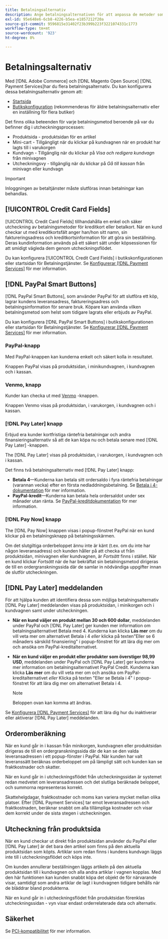 ```yaml
---
title: Betalningsalternativ
description: Ange betalningsalternativen för att anpassa de metoder som är tillgängliga för dina butikskunder.
exl-id: 95e648e6-6cb8-4226-b5ea-e1857212f20a
source-git-commit: 9596815e31402f23b399b223f3221074331c1773
workflow-type: tm+mt
source-wordcount: '923'
ht-degree: 0%

---
```


# Betalningsalternativ

Med [!DNL Adobe Commerce] och [!DNL Magento Open Source] [!DNL Payment Services]har du flera betalningsalternativ. Du kan konfigurera dessa betalningsalternativ genom att:

* [Startsida](payments-home.md)
* [Butikskonfiguration](configure-admin.md) (rekommenderas för äldre betalningsalternativ eller en inställning för flera butiker)

Det finns olika beteenden för varje betalningsmetod beroende på var du befinner dig i utcheckningsprocessen:

* Produktsida - produktsidan för en artikel
* Mini-cart - Tillgängligt när du klickar på kundvagnen när en produkt har lagts till i varukorgen
* Kundvagn - Tillgänglig när du klickar på _Visa och redigera kundvagn_ från minivagnen
* Utcheckningsvy - tillgänglig när du klickar på _Gå till kassan_ från minivagn eller kundvagn

>[!IMPORTANT]
>
>Inloggningen av betaltjänster måste slutföras innan betalningar kan behandlas.

## [!UICONTROL Credit Card Fields]

[!UICONTROL Credit Card Fields] tillhandahålla en enkel och säker utcheckning av betalningsmetoder för kreditkort eller betalkort. När en kund checkar ut med kreditkortsfält anger han/hon sitt namn, sin faktureringsadress och kreditkortsinformation för att göra sin beställning. Deras kundinformation används på ett säkert sätt under köpsessionen för att smidigt vägleda dem genom utcheckningsflödet.

Du kan konfigurera [!UICONTROL Credit Card Fields] i butikskonfigurationen eller startsidan för Betalningstjänster. Se [Konfigurerar [!DNL Payment Services]](settings.md#configure-credit-card-fields) för mer information.

## [!DNL PayPal Smart Buttons]

[!DNL PayPal Smart Buttons], som använder PayPal för att slutföra ett köp, lagrar kundens leveransadress, faktureringsadress och betalningsinformation för senare bruk. Köpare kan använda vilken betalningsmetod som helst som tidigare lagrats eller erbjuds av PayPal.

Du kan konfigurera [!DNL PayPal Smart Buttons] i butikskonfigurationen eller startsidan för Betalningstjänster.  Se [Konfigurerar [!DNL Payment Services]](settings.md#configure-paypal-smart-buttons) för mer information.

### PayPal-knapp

Med PayPal-knappen kan kunderna enkelt och säkert kolla in resultatet.

Knappen PayPal visas på produktsidan, i minikundvagnen, i kundvagnen och i kassan.

### Venmo, knapp

Kunder kan checka ut med [Venmo](https://venmo.com/) -knappen.

Knappen Venmo visas på produktsidan, i varukorgen, i kundvagnen och i kassan.

### [!DNL Pay Later] knapp

Erbjud era kunder kortfristiga räntefria betalningar och andra finansieringsalternativ så att de kan köpa nu och betala senare med [!DNL Pay Later] -knappen.

The [!DNL Pay Later] visas på produktsidan, i varukorgen, i kundvagnen och i kassan.

Det finns två betalningsalternativ med [!DNL Pay Later] knapp:

* **Betala 4**—Kunderna kan betala sitt ordersaldo i fyra räntefria betalningar (varannan vecka) efter en första nedladdningsbetalning. Se [Betala i 4-dokumentation](https://www.paypal.com/us/digital-wallet/ways-to-pay/buy-now-pay-later) för mer information.
* **PayPal-kredit**—Kunderna kan betala hela ordersaldot under sex månader utan ränta. Se [PayPal-kreditdokumentation](https://www.paypal.com/us/webapps/mpp/paypal-credit) för mer information.

### [!DNL Pay Now] knapp

The [!DNL Pay Now] knappen visas i popup-fönstret PayPal när en kund klickar på en betalningsknapp på betalningsskärmen.

Om det slutgiltiga orderbeloppet ännu inte är känt (t.ex. om du inte har någon leveransadress) och kunden håller på att checka ut från produktsidan, minivagnen eller kundvagnen, är _Fortsätt_ finns i stället. När en kund klickar _Fortsätt_ när de har bekräftat sin betalningsmetod dirigeras de till en ordergranskningssida där de samlar in nödvändiga uppgifter innan de slutför utcheckningen.

## [!DNL Pay Later] meddelanden

För att hjälpa kunden att identifiera dessa som möjliga betalningsalternativ [!DNL Pay Later] meddelanden visas på produktsidan, i minikorgen och i kundvagnen samt under utcheckningen.

* **När en kund väljer en produkt mellan 30 och 600 dollar**, meddelanden under PayPal och [!DNL Pay Later] ger kunden mer information om betalningsalternativet Betala med 4. Kunderna kan klicka **Läs mer** om du vill veta mer om alternativet Betala i 4 _eller_ klicka på texten&quot;Eller se 6 månaders särskild finansiering&quot; i popup-fönstret för att lära dig mer om och ansöka om PayPal-kreditalternativet.
* **När en kund väljer en produkt eller produkter som överstiger 98,99 USD**, meddelanden under PayPal och [!DNL Pay Later] ger kunderna mer information om betalningsalternativet PayPal Credit. Kunderna kan klicka **Läs mer** om du vill veta mer om och ansöka om PayPal-kreditalternativet _eller_ Klicka på texten &quot;Eller se Betala i 4&quot; i popup-fönstret för att lära dig mer om alternativet Betala i 4.

   >[!NOTE]
   >
   >Beloppen ovan kan komma att ändras.

Se [Konfigurera [!DNL Payment Services]](configure-admin.md#configure-paypal-smart-buttons) för att lära dig hur du inaktiverar eller aktiverar [!DNL Pay Later] meddelanden.

## Orderomberäkning

När en kund går in i kassan från minikorgen, kundvagnen eller produktsidan dirigeras de till en ordergranskningssida där de kan se den valda leveransadressen i ett popup-fönster i PayPal. När kunden har valt leveranssätt beräknas orderbeloppet om på lämpligt sätt och kunden kan se fraktkostnader och skatter.

När en kund går in i utcheckningsflödet från utcheckningssidan är systemet redan medvetet om leveransadressen och det slutliga beräknade beloppet, och summorna representeras korrekt.

Skattehelgdagar, fraktkostnader och moms kan variera mycket mellan olika platser. Efter [!DNL Payment Services] tar emot leveransadressen och fraktkostnaden, beräknar snabbt om alla tillämpliga kostnader och visar dem korrekt under de sista stegen i utcheckningen.

## Utcheckning från produktsida

När en kund checkar ut direkt från produktsidan använder du PayPal eller [!DNL Pay Later] är det bara den artikel som finns på den aktuella produktsidan som köpts. Artiklar som redan finns i kundens kundvagn läggs inte till i utcheckningsflödet och köps inte.

Om kunden annullerar beställningen läggs artikeln på den aktuella produktsidan till i kundvagnen och alla andra artiklar i vagnen kopplas. Med den här funktionen kan kunden snabbt köpa det objekt de för närvarande visar, samtidigt som andra artiklar de lagt i kundvagnen tidigare behålls när de bläddrar bland produkterna.

När en kund går in i utcheckningsflödet från produktsidan förenklas utcheckningssidan - vyn visar endast orderrelaterade data och alternativ.

## Säkerhet

Se [PCI-kompatibilitet](security.md#pci-compliance) för mer information.
